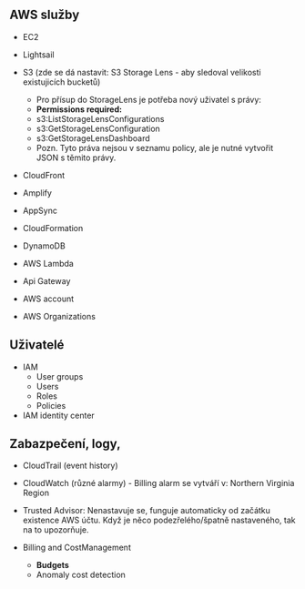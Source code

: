 ## AWS služby
- EC2
- Lightsail
- S3  (zde se dá nastavit: S3 Storage Lens - aby sledoval velikosti existujicích bucketů)
  - Pro přísup do StorageLens je potřeba nový uživatel s právy:
  - **Permissions required:**
  - s3:ListStorageLensConfigurations
  - s3:GetStorageLensConfiguration
  - s3:GetStorageLensDashboard
  - Pozn. Tyto práva nejsou v seznamu policy, ale je nutné vytvořit JSON s těmito právy.
- CloudFront
- Amplify
- AppSync
- CloudFormation

- DynamoDB

- AWS Lambda
- Api Gateway

- AWS account
- AWS Organizations

## Uživatelé
- IAM
  - User groups
  - Users
  - Roles
  - Policies
- IAM identity center

## Zabazpečení, logy, 
- CloudTrail (event history)
- CloudWatch (různé alarmy) - Billing alarm se vytváří v: Northern Virginia Region
- Trusted Advisor: Nenastavuje se, funguje automaticky od začátku existence AWS účtu. Když je něco podezřelého/špatně nastaveného, tak na to upozorňuje.

- Billing and CostManagement 
  - **Budgets**
  - Anomaly cost detection

